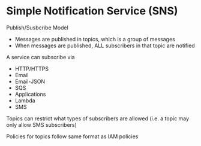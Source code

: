 # Simple Notification Service (SNS)

Publish/Susbcribe Model
- Messages are published in topics, which is a group of messages
- When messages are published, ALL subscribers in that topic are notified

A service can subscribe via
- HTTP/HTTPS
- Email
- Email-JSON
- SQS
- Applications
- Lambda
- SMS

Topics can restrict what types of subscribers are allowed (i.e. a topic may only allow SMS subscribers)

Policies for topics follow same format as IAM policies
